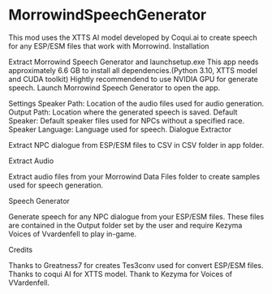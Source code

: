 # MorrowindSpeechGenerator

This mod uses the XTTS AI model developed by Coqui.ai to create speech for any ESP/ESM files that work with Morrowind.
Installation

Extract Morrowind Speech Generator and launchsetup.exe
This app needs approximately 6.6 GB to install all dependencies.(Python 3.10, XTTS model and CUDA toolkit)
Hightly recommendend to use NVIDIA GPU for generate speech.
Launch Morrowind Speech Generator to open the app.

Settings
Speaker Path: Location of the audio files used for audio generation.
Output Path: Location where the generated speech is saved.
Default Speaker: Default speaker files used for NPCs without a specified race.
Speaker Language: Language used for speech.
Dialogue Extractor

Extract NPC dialogue from ESP/ESM files to CSV in CSV folder in app folder.

Extract Audio

Extract audio files from your Morrowind Data Files folder to create samples used for speech generation.

Speech Generator

Generate speech for any NPC dialogue from your ESP/ESM files. These files are contained in the Output folder set by the user and require Kezyma Voices of Vvardenfell to play in-game.

Credits

Thanks to Greatness7 for creates Tes3conv used for convert ESP/ESM files.
Thanks to coqui AI for XTTS model.
Thank to Kezyma  for Voices of VVardenfell.
